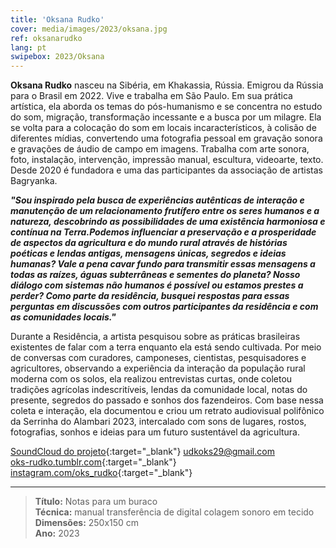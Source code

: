 ```yaml
---
title: 'Oksana Rudko'
cover: media/images/2023/oksana.jpg
ref: oksanarudko
lang: pt
swipebox: 2023/Oksana
---
```


**Oksana Rudko** nasceu na Sibéria, em Khakassia, Rússia. Emigrou da Rússia para o Brasil em 2022. Vive e trabalha em São Paulo. Em sua prática artística, ela aborda os temas do pós-humanismo e se concentra no estudo do som, migração, transformação incessante e a busca por um milagre. Ela se volta para a colocação do som em locais incaracterísticos, à colisão de diferentes mídias, convertendo uma fotografia pessoal em gravação sonora e gravações de áudio de campo em imagens. Trabalha com arte sonora, foto, instalação, intervenção, impressão manual, escultura, videoarte, texto. Desde 2020 é fundadora e uma das participantes da associação de artistas Bagryanka.


**_"Sou inspirado pela busca de experiências autênticas de interação e manutenção de um relacionamento frutífero entre os seres humanos e a natureza, descobrindo as possibilidades de uma existência harmoniosa e contínua na Terra.Podemos influenciar a preservação e a prosperidade de aspectos da agricultura e do mundo rural através de histórias poéticas e lendas antigas, mensagens únicas, segredos e ideias humanas? Vale a pena cavar fundo para transmitir essas mensagens a todas as raízes, águas subterrâneas e sementes do planeta? Nosso diálogo com sistemas não humanos é possível ou estamos prestes a perder? Como parte da residência, busquei respostas para essas perguntas em discussões com outros participantes da residência e com as comunidades locais."_**


Durante a Residência, a artista pesquisou sobre as práticas brasileiras existentes de falar com a terra enquanto ela está sendo cultivada. Por meio de conversas com curadores, camponeses, cientistas, pesquisadores e agricultores, observando a experiência da interação da população rural moderna com os solos, ela realizou entrevistas curtas, onde coletou tradições agrícolas indescritíveis, lendas da comunidade local, notas do presente, segredos do passado e sonhos dos fazendeiros. Com base nessa coleta e interação, ela documentou e criou um retrato audiovisual polifônico da Serrinha do Alambari 2023, intercalado com sons de lugares, rostos, fotografias, sonhos e ideias para um futuro sustentável da agricultura.


[SoundCloud do projeto](https://soundcloud.com/oks-rudko/notas-para-um-buraco){:target="_blank"}
[udkoks29@gmail.com](malito:udkoks29@gmail.com)  
[oks-rudko.tumblr.com](https://oks-rudko.tumblr.com/){:target="_blank"}  
[instagram.com/oks_rudko](https://www.instagram.com/oks_rudko/){:target="_blank"}

---

> **Título:** Notas para um buraco  
> **Técnica:** manual transferência de digital colagem sonoro em tecido  
> **Dimensões:** 250x150 cm  
> **Ano:** 2023

